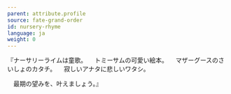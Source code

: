 ```yaml
---
parent: attribute.profile
source: fate-grand-order
id: nursery-rhyme
language: ja
weight: 0
---
```


『ナーサリーライムは童歌。
　トミーサムの可愛い絵本。
　マザーグースのさいしょのカタチ。
　寂しいアナタに悲しいワタシ。

　最期の望みを、叶えましょう。』
